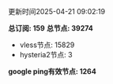 更新时间2025-04-21 09:02:19

**总订阅: 159**
**总节点: 39274**
- vless节点: 15829
- hysteria2节点: 3

**google ping有效节点: 1264**
